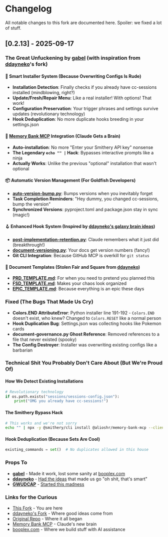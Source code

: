 # Changelog

All notable changes to this fork are documented here. Spoiler: we fixed a lot of stuff.

## [0.2.13] - 2025-09-17

### The Great Unfuckening by [gabel](https://github.com/gabelul) (with inspiration from [ddayneko](https://github.com/ddayneko)'s fork)

#### 🎯 Smart Installer System (Because Overwriting Configs Is Rude)
- **Installation Detection**: Finally checks if you already have cc-sessions installed (mindblowing, right?)
- **Update/Fresh/Repair Menu**: Like a real installer! With options! That work!
- **Configuration Preservation**: Your trigger phrases and settings survive updates (revolutionary technology)
- **Hook Deduplication**: No more duplicate hooks breeding in your settings.json

#### 🧠 [Memory Bank MCP](https://github.com/alioshr/memory-bank-mcp) Integration (Claude Gets a Brain)
- **Auto-installation**: No more "Enter your Smithery API key" nonsense
- **The Legendary `echo "" |` Hack**: Bypasses interactive prompts like a ninja
- **Actually Works**: Unlike the previous "optional" installation that wasn't optional

#### 📦 Automatic Version Management (For Goldfish Developers)
- **[auto-version-bump.py](scripts/auto-version-bump.py)**: Bumps versions when you inevitably forget
- **Task Completion Reminders**: "Hey dummy, you changed cc-sessions, bump the version"
- **Synchronized Versions**: pyproject.toml and package.json stay in sync (magic!)

#### 🪝 Enhanced Hook System (Inspired by [ddayneko's galaxy brain ideas](https://github.com/ddayneko/cc-sessions/tree/main/.claude/hooks))
- **[post-implementation-retention.py](cc_sessions/hooks/post-implementation-retention.py)**: Claude remembers what it just did (breakthrough!)
- **[document-versioning.py](cc_sessions/hooks/document-versioning.py)**: Your docs get version numbers (fancy!)
- **Git CLI Integration**: Because GitHub MCP is overkill for `git status`

#### 📝 Document Templates (Stolen Fair and Square from [ddayneko](https://github.com/ddayneko/cc-sessions))
- **[PRD_TEMPLATE.md](cc_sessions/templates/PRD_TEMPLATE.md)**: For when you need to pretend you planned this
- **[FSD_TEMPLATE.md](cc_sessions/templates/FSD_TEMPLATE.md)**: Makes your chaos look organized
- **[EPIC_TEMPLATE.md](cc_sessions/templates/EPIC_TEMPLATE.md)**: Because everything is an epic these days

### Fixed (The Bugs That Made Us Cry)
- **Colors.END AttributeError**: Python installer line 191-192 - `Colors.END` doesn't exist, who knew? Changed to `Colors.RESET` like a normal person
- **Hook Duplication Bug**: Settings.json was collecting hooks like Pokemon cards
- **document-governance.py Ghost Reference**: Removed references to a file that never existed (spooky)
- **The Config Destroyer**: Installer was overwriting existing configs like a barbarian

### Technical Shit You Probably Don't Care About (But We're Proud Of)

#### How We Detect Existing Installations
```python
# Revolutionary technology
if os.path.exists("sessions/sessions-config.json"):
    print("OMG you already have cc-sessions!")
```

#### The Smithery Bypass Hack
```bash
# This works and we're not sorry
echo "" | npx -y @smithery/cli install @alioshr/memory-bank-mcp --client claude
```

#### Hook Deduplication (Because Sets Are Cool)
```python
existing_commands = set()  # No duplicates allowed in this house
```

### Props To
- **[gabel](https://github.com/gabelul)** - Made it work, lost some sanity at [booplex.com](https://booplex.com)
- **[ddayneko](https://github.com/ddayneko)** - [Had the ideas](https://github.com/ddayneko/cc-sessions) that made us go "oh shit, that's smart"
- **[GWUDCAP](https://github.com/GWUDCAP)** - [Started this madness](https://github.com/GWUDCAP/cc-sessions)

### Links for the Curious
- [This Fork](https://github.com/gabelul/cc-sessions) - You are here
- [ddayneko's Fork](https://github.com/ddayneko/cc-sessions) - Where good ideas come from
- [Original Repo](https://github.com/GWUDCAP/cc-sessions) - Where it all began
- [Memory Bank MCP](https://github.com/alioshr/memory-bank-mcp) - Claude's new brain
- [booplex.com](https://booplex.com) - Where we build stuff with AI assistance